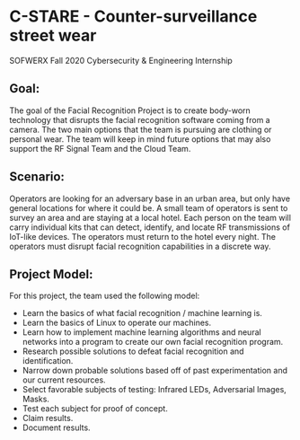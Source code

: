 # C-STARE - Counter-surveillance street wear
SOFWERX Fall 2020 Cybersecurity & Engineering Internship


## Goal:
The goal of the Facial Recognition Project is to create body-worn technology that disrupts the facial recognition software coming from a camera. The two main options that the team is pursuing are clothing or personal wear. The team will keep in mind future options that may also support the RF Signal Team and the Cloud Team.

## **Scenario:**
Operators are looking for an adversary base in an urban area, but only have general locations for where it could be.
A small team of operators is sent to survey an area and are staying at a local hotel.
Each person on the team will carry individual kits that can detect, identify, and locate RF transmissions of IoT-like devices.
The operators must return to the hotel every night.
The operators must disrupt facial recognition capabilities in a discrete way.

## **Project Model:**
For this project, the team used the following model:
- Learn the basics of what facial recognition / machine learning is.
- Learn the basics of Linux to operate our machines.
- Learn how to implement machine learning algorithms and neural networks into a program to create our own facial recognition program.
- Research possible solutions to defeat facial recognition and identification.
- Narrow down probable solutions based off of past experimentation and our current resources.
- Select favorable subjects of testing: Infrared LEDs, Adversarial Images, Masks.
- Test each subject for proof of concept.
- Claim results.
- Document results.
